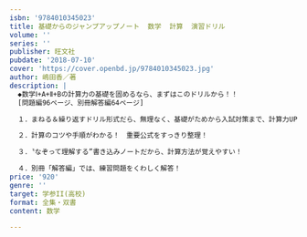 ```yaml
---
isbn: '9784010345023'
title: 基礎からのジャンプアップノート  数学  計算  演習ドリル
volume: ''
series: ''
publisher: 旺文社
pubdate: '2018-07-10'
cover: 'https://cover.openbd.jp/9784010345023.jpg'
author: 嶋田香／著
description: |
  ◆数学Ⅰ+A+Ⅱ+Bの計算力の基礎を固めるなら、まずはこのドリルから！！
  [問題編96ページ、別冊解答編64ページ]

  １．まねる＆繰り返すドリル形式だら、無理なく、基礎がためから入試対策まで、計算力UPできます。　

  ２．計算のコツや手順がわかる！　重要公式をすっきり整理！

  ３．〝なぞって理解する”書き込みノートだから、計算方法が覚えやすい！

  ４．別冊「解答編」では、練習問題をくわしく解答！
price: '920'
genre: ''
target: 学参II(高校)
format: 全集・双書
content: 数学

---
```

